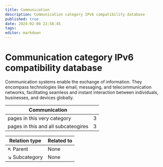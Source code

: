 ```yaml
---
title: Communication
description: Communication category IPv6 compatibility database
published: true
date: 2024-02-08 22:58:45 
tags:
editor: markdown
---
```


# Communication category IPv6 compatibility database


Communication systems enable the exchange of information. They encompass technologies like email, messaging, and telecommunication networks, facilitating seamless and instant interaction between individuals, businesses, and devices globally.


| Communication   |   |
| - | - |
| pages in this very category | 3 |
| pages in this and all subcateogires | 3 |

| Relation type | Related to |
| - | - |
| :arrow_upper_left: Parent | None |
| :arrow_lower_right: Subcategory | None |